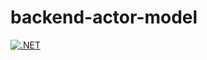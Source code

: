 # backend-actor-model

[![.NET](https://github.com/Redactie-Portaal/backend-actor-model/actions/workflows/dotnet.yml/badge.svg?branch=main)](https://github.com/Redactie-Portaal/backend-actor-model/actions/workflows/dotnet.yml)
